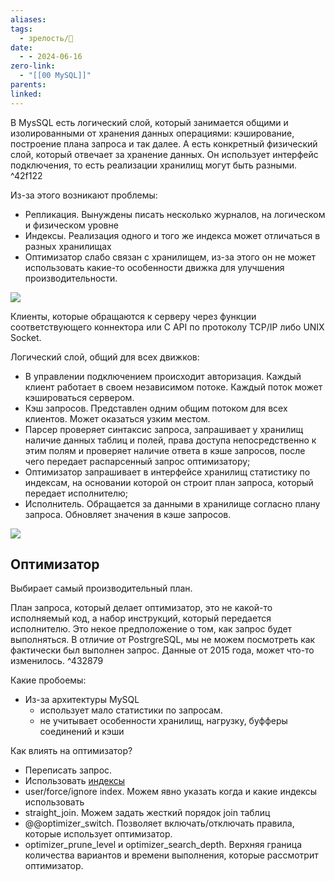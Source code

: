 ```yaml
---
aliases: 
tags:
  - зрелость/🌱
date:
  - - 2024-06-16
zero-link:
  - "[[00 MySQL]]"
parents: 
linked:
---
```

В MysSQL есть логический слой, который занимается общими и изолированными от хранения данных операциями: кэширование, построение плана запроса и так далее. А есть конкретный физический слой, который отвечает за хранение данных. Он использует интерфейс подключения, то есть реализации хранилищ могут быть разными. ^42f122

Из-за этого возникают проблемы:
- Репликация. Вынуждены писать несколько журналов, на логическом и физическом уровне
- Индексы. Реализация одного и того же индекса может отличаться в разных хранилищах
- Оптимизатор слабо связан с хранилищем, из-за этого он не может использовать какие-то особенности движка для улучшения производительности.

![](Pasted%20image%2020240613195204.png)

Клиенты, которые обращаются к серверу через функции соответствующего коннектора или C API по протоколу TCP/IP либо UNIX Socket.

Логический слой, общий для всех движков:
- В управлении подключением происходит авторизация. Каждый клиент работает в своем независимом потоке. Каждый поток может кэшироваться сервером.
- Кэш запросов. Представлен одним общим потоком для всех клиентов. Может оказаться узким местом.
- Парсер проверяет синтаксис запроса, запрашивает у хранилищ наличие данных таблиц и полей, права доступа непосредственно к этим полям и проверяет наличие ответа в кэше запросов, после чего передает распарсенный запрос оптимизатору;
- Оптимизатор запрашивает в интерфейсе хранилищ статистику по индексам, на основании которой он строит план запроса, который передает исполнителю;
- Исполнитель. Обращается за данными в хранилище согласно плану запроса. Обновляет значения в кэше запросов.

![](Pasted%20image%2020240528082025.png)
## Оптимизатор
Выбирает самый производительный план.

План запроса, который делает оптимизатор, это не какой-то исполняемый код, а набор инструкций, который передается исполнителю. Это некое предположение о том, как запрос будет выполняться. В отличие от PostrgreSQL, мы не можем посмотреть как фактически был выполнен запрос. Данные от 2015 года, может что-то изменилось. ^432879

Какие пробоемы:
- Из-за архитектуры MySQL 
	- использует мало статистики по запросам.
	- не учитывает особенности хранилищ, нагрузку, буфферы соединений и кэши

Как влиять на оптимизатор?
- Переписать запрос.
- Использовать [индексы](Индексы%20в%20MySQL.md)
- user/force/ignore index. Можем явно указать когда и какие индексы использовать
- straight_join. Можем задать жесткий порядок join таблиц
- @@optimizer_switch. Позволяет включать/отключать правила, которые использует оптимизатор.
- optimizer_prune_level и optimizer_search_depth. Верхняя граница количества вариантов и времени выполнения, которые рассмотрит оптимизатор.


